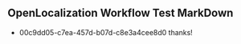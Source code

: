 ## OpenLocalization Workflow Test MarkDown
* 00c9dd05-c7ea-457d-b07d-c8e3a4cee8d0 thanks!

<!--HONumber=Sep16_HO1-->


